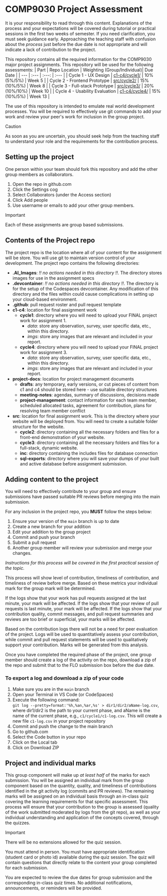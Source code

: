 # COMP9030 Project Assessment

It is your responsibility to read through this content.  Explanations of the process and your expectations will be covered during tutorial or practical sessions in the first two weeks of semester.  If you need clarification, you must seek guidance early.  Approaching the teaching staff with confusion about the *process* just before the due date is not appropriate and will indicate a lack of contribution to the project.

This repository contains all the required information for the COMP9030 major project assignments.  This repository will be used for the following assessments:
| Part | Repo Location | Weighting (Group/Individual)| Due Date |
| --- | :--- | :---: | :--- |
| Cycle 1 - UX Design | [c1-c4/cycle1/](c1-c4/cycle1/cycle1.md) | 10% (5%/5%) | Week 5 |
| Cycle 2 - Frontend Prototype | [src/cycle2/](src/cycle2/cycle2.md) | 15% (10%/5%) | Week 8 |
| Cycle 3 - Full-stack Prototype | [src/cycle3/](src/cycle3/cycle3.md) | 20% (10%/10%) | Week 10 |
| Cycle 4 - Usability Evaluation | [c1-c4/cycle4/](c1-c4/cycle4/cycle4.md) | 15% (10%/5%) | Week 13 |

The use of this repository is intended to emulate real world development processes.  You will be required to effectively use git commands to add your work and review your peer's work for inclusion in the group project.  
> [!CAUTION] 
> As soon as you are uncertain, you should seek help from the teaching staff to understand your role and the requirements for the contribution process.

## Setting up the project

One person within your team should fork this repository and add the other group members as collaborators.
1. Open the repo in github.com
1. Click the Settings cog
1. Select Collaborators (under the Access section)
1. Click Add people
1. Use username or emails to add your other group members. 

> [!IMPORTANT] 
> Each of these assignments are group based submissions. 

## Contents of the Project repo

The project repo is the location where all of your content for the assignment will be store.  You will use git to maintain version control of your development.  The project repo contains the following directories:
- **.AI_Images**: *!! no actions needed in this directory !!*.  The directory stores images for use in the assignment specs
- **.devcontainer**: *!! no actions needed in this directory !!*. The directory is for the setup of the Codespaces devcontainer.  Any modification of this directory and the files within could cause complications in setting up your cloud-based environment.
- **.github**: pull request roster and pull request template
- **c1-c4**: location for final assignment work
    - **cycle1**: directory where you will need to upload your FINAL project work for assignment 1.
        - *data*: store any observation, survey, user specific data, etc., within this directory.
        - *imgs*: store any images that are relevant and included in your report.
    - **cycle4**: directory where you will need to upload your FINAL project work for assignment 3.
        - *data*: store any observation, survey, user specific data, etc., within this directory.
        - *imgs*: store any images that are relevant and included in your report.
- **project-docs**: location for project management documents
    - **drafts**: any temporary, early versions, or cut pieces of content from c1 and c4 should be stored here - use suitable directory structures
    - **meeting-notes**: agendas, summary of discussions, decisions made
    - **project-management**: contact information for each team member, scheduled allocated tasks, agreement for contribution, plans for resolving team member conflict
- **src**: location for final assignment work.  This is the directory where your website will be deployed from.  You will need to create a suitable folder structure for the website.
    - **cycle2**: directory containing all the necessary folders and files for a front-end demonstration of your website.
    - **cycle3**: directory containing all the necessary folders and files for a full-stack, dynamic website.
    - **inc**: directory containing the includes files for database connection
    - **sql-exports**: directory where you will save your dumps of your built and active database before assignment submission.


## Adding content to the project

You will need to effectively contribute to your group and ensure submissions have passed suitable PR reviews before merging into the main submission.

For any inclusion in the project repo, you **MUST** follow the steps below:
1. Ensure your version of the `main` branch is up to date
1. Create a new branch for your addition
1. Edit your addition to the group project
1. Commit and push your branch
1. Submit a pull request
1. Another group member will review your submission and merge your changes.

*Instructions for this process will be covered in the first practical session of the topic.*

This process will show level of contribution, timeliness of contribution, and timeliness of review before merge.  Based on these metrics your individual mark for the group mark will be determined.

If the logs show that your work has pull requests assigned at the last minute, your mark will be affected.  If the logs show that your review of pull requests is last minute, your mark will be affected.  If the logs show that your contribution quality, commit messages, and pull request summaries and reviews are too brief or superficial, your marks will be affected.

Based on the contribution logs there will not be a need for peer evaluation of the project.  Logs will be used to quantitatively assess your contribution, while commit and pull request statements will be used to qualitatively support your contribution.  Marks will be generated from this analysis.

Once you have completed the required phase of the project, one group member should create a log of the activity on the repo, download a zip of the repo and submit that to the FLO submission box before the due date.

### To export a log and download a zip of your code
    
1. Make sure you are in the `main` branch
1. Open your Terminal in VS Code (or CodeSpaces)
1. Execute the following command:<br /> `git log --pretty=format:'%h,%an,%ar,%s' > dir1/dir2/aName-log.csv`, <br />
    where dir1/dir2 is the path to your current phase, and aName is the name of the current phase, e.g., `c1/cycle1/c1-log.csv`.  This will create a new file `c1-log.csv` in your project repository
1. Commit and push the change to the main branch
1. Go to github.com
2. Select the Code button in your repo
3. Click on the Local tab
4. Click on Download ZIP

## Project and individual marks

This group component will make up *at least half* of the marks for each submission.  You will be assigned an individual mark from the group component based on the quantity, quality, and timeliness of contributions identified in the git activity log (commits and PR reviews).  The remaining marks will be assigned on an individual basis through an in-class quiz covering the learning requirements for that specific assessment.  This process will ensure that your contribution to the group is assessed (quality of the work submitted moderated by logs from the git repo), as well as your individual understanding and application of the concepts covered, through the quizzes.

> [!IMPORTANT] 
> There will be no extensions allowed for the quiz session.  

You must attend in person.  You must have appropriate identification (student card or photo id) available during the quiz session.  The quiz will contain questions that directly relate to the content your group completed for each submission.

You are expected to review the due dates for group submission and the corresponding in-class quiz times.  No additional notifications, announcements, or reminders will be provided.

